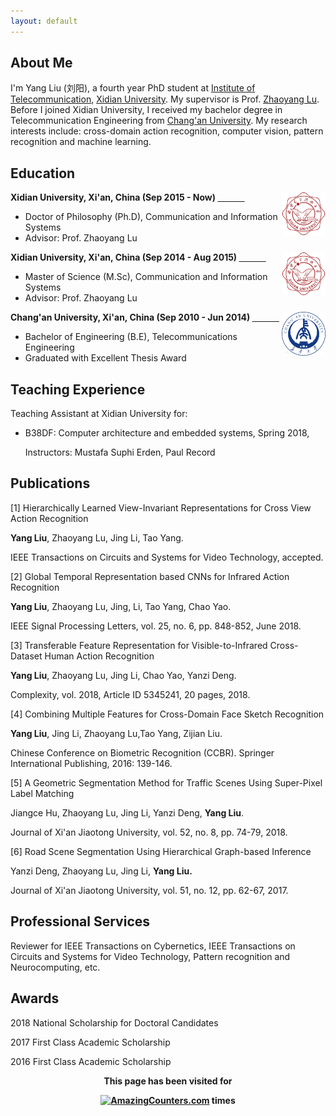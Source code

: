 ```yaml
---
layout: default
---
```

## About Me
I'm Yang Liu (刘阳), a fourth year PhD student at [Institute of Telecommunication](http://www.google.com/url?q=http%3A%2F%2Fste.xidian.edu.cn%2F&sa=D&sntz=1&usg=AFQjCNFW3QInDioczJ0y47mgmGrPenAhLw), [Xidian University](https://www.google.com/url?q=https%3A%2F%2Fwww.xidian.edu.cn%2F&sa=D&sntz=1&usg=AFQjCNGAvDSiTdblfSpGIqXXY4OHJzCq6g). My supervisor is Prof. [Zhaoyang Lu](http://www.google.com/url?q=http%3A%2F%2Fweb.xidian.edu.cn%2Fzhylu%2F&sa=D&sntz=1&usg=AFQjCNG9KemUeMEn4Zuj7rWUrscuGvMTqQ). Before I joined Xidian University, I received my bachelor degree in Telecommunication Engineering from [Chang'an University](http://www.google.com/url?q=http%3A%2F%2Fwww.chd.edu.cn%2F&sa=D&sntz=1&usg=AFQjCNF4JwHluZw3pcNRW2Sjff5mhANN9w). My research interests include: cross-domain action recognition, computer vision, pattern recognition and machine learning.  

## Education
<div align="left">
        <strong> Xidian University, Xi'an, China (Sep 2015 - Now) </strong>
          <a href="https://www.xidian.edu.cn/" target="_blank" rel="external">
            <img border="0" src="Xidian_logo.png" align="right" width="70" height="70">
          </a> 
        <ul>
        <li>
          Doctor of Philosophy (Ph.D), Communication and Information Systems</li>
        <li>
          Advisor: Prof. Zhaoyang Lu</li>
      </ul>      
      </div>



<div align="left">
        <strong> Xidian University, Xi'an, China (Sep 2014 - Aug 2015) </strong>
          <a href="https://www.xidian.edu.cn/" target="_blank" rel="external">
            <img border="0" src="Xidian_logo.png" align="right" width="70" height="70">
          </a> 
        <ul>
        <li>
          Master of Science (M.Sc), Communication and Information Systems</li>
        <li>
          Advisor: Prof. Zhaoyang Lu</li>
      </ul>      
      </div>



<div align="left">
        <strong> Chang'an University, Xi'an, China (Sep 2010 - Jun 2014) </strong>
          <a href="http://www.chd.edu.cn/" target="_blank" rel="external">
            <img border="0" src="CHD_Logo.jpg" align="right" width="70" height="70">
          </a> 
        <ul>
        <li>
          Bachelor of Engineering (B.E), Telecommunications Engineering</li>
        <li>
          Graduated with Excellent Thesis Award</li>
      </ul>      
      </div>


## Teaching Experience
Teaching Assistant at Xidian University for:

* B38DF: Computer architecture and embedded systems, Spring 2018, 

  Instructors: Mustafa Suphi Erden, Paul Record 
        

## Publications
[1] Hierarchically Learned View-Invariant Representations for Cross View Action Recognition

**Yang Liu**, Zhaoyang Lu, Jing Li, Tao Yang.

IEEE Transactions on Circuits and Systems for Video Technology, accepted. 



[2] Global Temporal Representation based CNNs for Infrared Action Recognition

**Yang  Liu**, Zhaoyang  Lu,  Jing, Li, Tao Yang, Chao Yao. 

IEEE Signal Processing Letters, vol. 25, no. 6, pp. 848-852, June 2018. 



[3] Transferable Feature Representation for Visible-to-Infrared Cross-Dataset Human Action Recognition 

**Yang Liu**, Zhaoyang Lu, Jing Li, Chao Yao, Yanzi Deng.

Complexity, vol. 2018, Article ID 5345241, 20 pages, 2018.  



[4] Combining Multiple Features for Cross-Domain Face Sketch Recognition 

**Yang Liu**, Jing Li, Zhaoyang Lu,Tao Yang, Zijian Liu.

Chinese Conference on Biometric Recognition (CCBR). Springer International Publishing, 2016: 139-146.



[5] A Geometric Segmentation Method for Traffic Scenes Using Super-Pixel Label Matching 

Jiangce Hu, Zhaoyang Lu, Jing Li, Yanzi Deng, **Yang Liu**.

Journal of Xi'an Jiaotong University, vol. 52, no. 8, pp. 74-79, 2018.



[6] Road Scene Segmentation Using Hierarchical Graph-based Inference 

Yanzi Deng, Zhaoyang Lu, Jing Li, **Yang Liu.**

Journal of Xi'an Jiaotong University, vol. 51, no. 12, pp. 62-67, 2017.



## Professional Services
Reviewer for IEEE Transactions on Cybernetics, IEEE Transactions on Circuits and Systems for Video Technology, Pattern recognition and Neurocomputing, etc.

## Awards
2018 National Scholarship for Doctoral Candidates

2017 First Class Academic Scholarship

2016 First Class Academic Scholarship 



<div align="center">

<strong>This page has been visited for 

<a href="http://www.amazingcounters.com"><img border="0" src="http://cc.amazingcounters.com/counter.php?i=3227792&c=9683689" alt="AmazingCounters.com"></a> times</strong>

</div>      